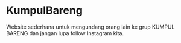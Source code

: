 # KumpulBareng

Website sederhana untuk mengundang orang lain ke grup KUMPUL BARENG dan jangan lupa follow Instagram kita.
